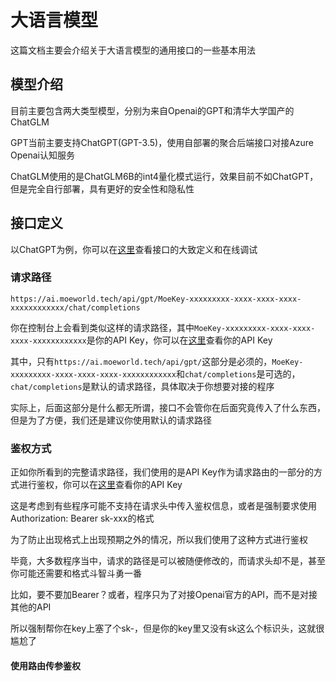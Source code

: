 # 大语言模型
这篇文档主要会介绍关于大语言模型的通用接口的一些基本用法


## 模型介绍
目前主要包含两大类型模型，分别为来自Openai的GPT和清华大学国产的ChatGLM

GPT当前主要支持ChatGPT(GPT-3.5)，使用自部署的聚合后端接口对接Azure Openai认知服务

ChatGLM使用的是ChatGLM6B的int4量化模式运行，效果目前不如ChatGPT，但是完全自行部署，具有更好的安全性和隐私性

## 接口定义
以ChatGPT为例，你可以在[这里](https://ai.moeworld.tech/chat/gpt)查看接口的大致定义和在线调试

### 请求路径
```
https://ai.moeworld.tech/api/gpt/MoeKey-xxxxxxxxx-xxxx-xxxx-xxxx-xxxxxxxxxxxx/chat/completions
```
你在控制台上会看到类似这样的请求路径，其中`MoeKey-xxxxxxxxx-xxxx-xxxx-xxxx-xxxxxxxxxxxx`是你的API Key，你可以在[这里](https://ai.moeworld.tech/page/dashboard)查看你的API Key

其中，只有`https://ai.moeworld.tech/api/gpt/`这部分是必须的，`MoeKey-xxxxxxxxx-xxxx-xxxx-xxxx-xxxxxxxxxxxx`和`chat/completions`是可选的，`chat/completions`是默认的请求路径，具体取决于你想要对接的程序

实际上，后面这部分是什么都无所谓，接口不会管你在后面究竟传入了什么东西，但是为了方便，我们还是建议你使用默认的请求路径

### 鉴权方式
正如你所看到的完整请求路径，我们使用的是API Key作为请求路由的一部分的方式进行鉴权，你可以在[这里](https://ai.moeworld.tech/page/dashboard)查看你的API Key

这是考虑到有些程序可能不支持在请求头中传入鉴权信息，或者是强制要求使用Authorization: Bearer sk-xxx的格式

为了防止出现格式上出现预期之外的情况，所以我们使用了这种方式进行鉴权

毕竟，大多数程序当中，请求的路径是可以被随便修改的，而请求头却不是，甚至你可能还需要和格式斗智斗勇一番

比如，要不要加Bearer？或者，程序只为了对接Openai官方的API，而不是对接其他的API

所以强制帮你在key上塞了个sk-，但是你的key里又没有sk这么个标识头，这就很尴尬了

#### 使用路由传参鉴权
